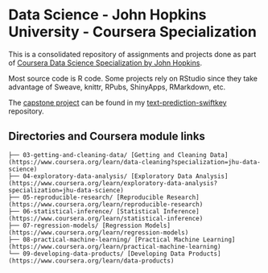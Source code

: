 # Data Science - John Hopkins University - Coursera Specialization 

This is a consolidated repository of assignments and projects done as part of [Coursera Data Science Specialization by John Hopkins](https://www.coursera.org/specializations/jhu-data-science).

Most source code is R code. Some projects rely on RStudio since they take advantage of Sweave, knittr, RPubs, ShinyApps, RMarkdown, etc.

The [capstone project](https://www.coursera.org/learn/data-science-project) can be found in my [text-prediction-swiftkey](https://github.com/bmaingret/text-prediction-swiftkey) repository.

## Directories and Coursera module links

    ├── 03-getting-and-cleaning-data/ [Getting and Cleaning Data](https://www.coursera.org/learn/data-cleaning?specialization=jhu-data-science)
    ├── 04-exploratory-data-analysis/ [Exploratory Data Analysis](https://www.coursera.org/learn/exploratory-data-analysis?specialization=jhu-data-science)
    ├── 05-reproducible-research/ [Reproducible Research](https://www.coursera.org/learn/reproducible-research)
    ├── 06-statistical-inference/ [Statistical Inference](https://www.coursera.org/learn/statistical-inference)
    ├── 07-regression-models/ [Regression Models](https://www.coursera.org/learn/regression-models)
    ├── 08-practical-machine-learning/ [Practical Machine Learning](https://www.coursera.org/learn/practical-machine-learning)
    └── 09-developing-data-products/ [Developing Data Products](https://www.coursera.org/learn/data-products)
